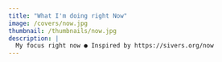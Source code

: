 ```yaml
---
title: "What I'm doing right Now"
image: /covers/now.jpg
thumbnail: /thumbnails/now.jpg
description: |
  My focus right now ● Inspired by https://sivers.org/now
---
```

